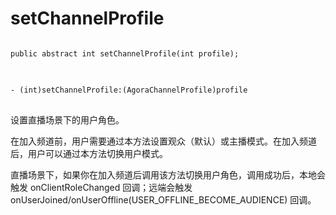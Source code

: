 # setChannelProfile

<pre props="android">
<code>
public abstract int setChannelProfile(int profile);
</code>
</pre>

<pre props="ios">
<code>
- (int)setChannelProfile:(AgoraChannelProfile)profile
</code>
</pre>

设置直播场景下的用户角色。

在加入频道前，用户需要通过本方法设置观众（默认）或主播模式。在加入频道后，用户可以通过本方法切换用户模式。

直播场景下，如果你在加入频道后调用该方法切换用户角色，调用成功后，本地会触发 onClientRoleChanged 回调；远端会触发 onUserJoined/onUserOffline(USER_OFFLINE_BECOME_AUDIENCE) 回调。